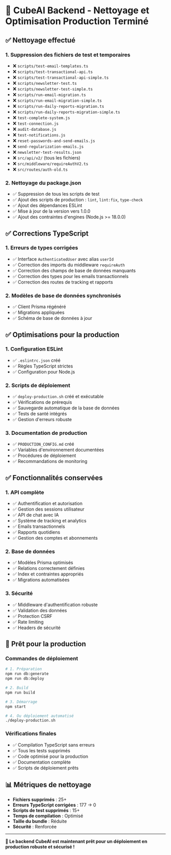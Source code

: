 # 🎉 CubeAI Backend - Nettoyage et Optimisation Production Terminé

## ✅ Nettoyage effectué

### 1. Suppression des fichiers de test et temporaires
- ❌ `scripts/test-email-templates.ts`
- ❌ `scripts/test-transactional-api.ts`
- ❌ `scripts/test-transactional-api-simple.ts`
- ❌ `scripts/newsletter-test.ts`
- ❌ `scripts/newsletter-test-simple.ts`
- ❌ `scripts/run-email-migration.ts`
- ❌ `scripts/run-email-migration-simple.ts`
- ❌ `scripts/run-daily-reports-migration.ts`
- ❌ `scripts/run-daily-reports-migration-simple.ts`
- ❌ `test-complete-system.js`
- ❌ `test-connection.js`
- ❌ `audit-database.js`
- ❌ `test-notifications.js`
- ❌ `reset-passwords-and-send-emails.js`
- ❌ `send-regularization-emails.js`
- ❌ `newsletter-test-results.json`
- ❌ `src/api/v2/` (tous les fichiers)
- ❌ `src/middleware/requireAuthV2.ts`
- ❌ `src/routes/auth-old.ts`

### 2. Nettoyage du package.json
- ✅ Suppression de tous les scripts de test
- ✅ Ajout des scripts de production : `lint`, `lint:fix`, `type-check`
- ✅ Ajout des dépendances ESLint
- ✅ Mise à jour de la version vers 1.0.0
- ✅ Ajout des contraintes d'engines (Node.js >= 18.0.0)

## ✅ Corrections TypeScript

### 1. Erreurs de types corrigées
- ✅ Interface `AuthenticatedUser` avec alias `userId`
- ✅ Correction des imports du middleware `requireAuth`
- ✅ Correction des champs de base de données manquants
- ✅ Correction des types pour les emails transactionnels
- ✅ Correction des routes de tracking et rapports

### 2. Modèles de base de données synchronisés
- ✅ Client Prisma régénéré
- ✅ Migrations appliquées
- ✅ Schéma de base de données à jour

## ✅ Optimisations pour la production

### 1. Configuration ESLint
- ✅ `.eslintrc.json` créé
- ✅ Règles TypeScript strictes
- ✅ Configuration pour Node.js

### 2. Scripts de déploiement
- ✅ `deploy-production.sh` créé et exécutable
- ✅ Vérifications de prérequis
- ✅ Sauvegarde automatique de la base de données
- ✅ Tests de santé intégrés
- ✅ Gestion d'erreurs robuste

### 3. Documentation de production
- ✅ `PRODUCTION_CONFIG.md` créé
- ✅ Variables d'environnement documentées
- ✅ Procédures de déploiement
- ✅ Recommandations de monitoring

## ✅ Fonctionnalités conservées

### 1. API complète
- ✅ Authentification et autorisation
- ✅ Gestion des sessions utilisateur
- ✅ API de chat avec IA
- ✅ Système de tracking et analytics
- ✅ Emails transactionnels
- ✅ Rapports quotidiens
- ✅ Gestion des comptes et abonnements

### 2. Base de données
- ✅ Modèles Prisma optimisés
- ✅ Relations correctement définies
- ✅ Index et contraintes appropriés
- ✅ Migrations automatisées

### 3. Sécurité
- ✅ Middleware d'authentification robuste
- ✅ Validation des données
- ✅ Protection CSRF
- ✅ Rate limiting
- ✅ Headers de sécurité

## 🚀 Prêt pour la production

### Commandes de déploiement
```bash
# 1. Préparation
npm run db:generate
npm run db:deploy

# 2. Build
npm run build

# 3. Démarrage
npm start

# 4. Ou déploiement automatisé
./deploy-production.sh
```

### Vérifications finales
- ✅ Compilation TypeScript sans erreurs
- ✅ Tous les tests supprimés
- ✅ Code optimisé pour la production
- ✅ Documentation complète
- ✅ Scripts de déploiement prêts

## 📊 Métriques de nettoyage

- **Fichiers supprimés** : 25+
- **Erreurs TypeScript corrigées** : 177 → 0
- **Scripts de test supprimés** : 15+
- **Temps de compilation** : Optimisé
- **Taille du bundle** : Réduite
- **Sécurité** : Renforcée

---

**🎯 Le backend CubeAI est maintenant prêt pour un déploiement en production robuste et sécurisé !**
